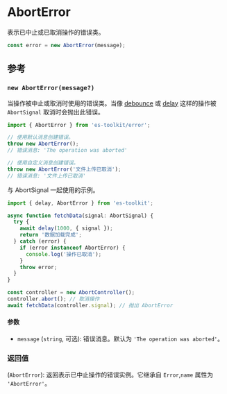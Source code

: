 # AbortError

表示已中止或已取消操作的错误类。

```typescript
const error = new AbortError(message);
```

## 参考

### `new AbortError(message?)`

当操作被中止或取消时使用的错误类。当像 [debounce](../function/debounce.md) 或 [delay](../promise/delay.md) 这样的操作被 `AbortSignal` 取消时会抛出此错误。

```typescript
import { AbortError } from 'es-toolkit/error';

// 使用默认消息创建错误。
throw new AbortError();
// 错误消息: 'The operation was aborted'

// 使用自定义消息创建错误。
throw new AbortError('文件上传已取消');
// 错误消息: '文件上传已取消'
```

与 AbortSignal 一起使用的示例。

```typescript
import { delay, AbortError } from 'es-toolkit';

async function fetchData(signal: AbortSignal) {
  try {
    await delay(1000, { signal });
    return '数据加载完成';
  } catch (error) {
    if (error instanceof AbortError) {
      console.log('操作已取消');
    }
    throw error;
  }
}

const controller = new AbortController();
controller.abort(); // 取消操作
await fetchData(controller.signal); // 抛出 AbortError
```

#### 参数

- `message` (`string`, 可选): 错误消息。默认为 `'The operation was aborted'`。

### 返回值

(`AbortError`): 返回表示已中止操作的错误实例。它继承自 `Error`,`name` 属性为 `'AbortError'`。
